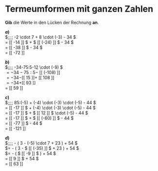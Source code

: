 <!--
version:  0.0.1
language: de


@style
main > *:not(:last-child) {
  margin-bottom: 3rem;
}

input {
    text-align: center;
}

.flex-container {
    display: flex;
    flex-wrap: wrap;
    align-items: stretch;
    gap: 20px;
}

.flex-child {
    flex: 1;
    min-width: 350px;
    margin-right: 20px;
}

@media (max-width: 400px) {
    .flex-child {
        flex: 100%;
        margin-right: 0;
    }
}
@end

formula: \carry   \textcolor{red}{\scriptsize #1}
formula: \digit   \rlap{\carry{#1}}\phantom{#2}#2
formula: \permil  \text{‰}

import: https://raw.githubusercontent.com/LiaTemplates/Tikz-Jax/main/README.md

script: https://cdn.jsdelivr.net/gh/LiaTemplates/Tikz-Jax@main/dist/index.js


tags: Terme, Negative Zahlen, Vorrangsregeln, leicht, niedrig, Angeben

comment: Verrechne Schrittweise den Term. Lerne wie Termumformungen niedergeschrieben werden. Achte auf die Vorzeichen.

author: Martin Lommatzsch

-->




# Termeumformen mit ganzen Zahlen

**Gib** die Werte in den Lücken der Rechnung **an**.

<section class="flex-container">

<div class="flex-child">

__$a)\;\;$__ \
$\;\;\;\; -2 \cdot 7 + 8 \cdot (-3) - 34 $ \
$=$ [[ -14   ]] $ + $ [[ (-24) ]] $ - 34 $ \
$=$ [[ -38   ]] $ - 34 $ \
$=$ [[ -72   ]] 

</div> 
<div class="flex-child">

__$b)\;\;$__ \
$\;\;\;\; -34-75:5-12 \cdot (-9) $ \
$= -34-75:5-$ [[ (-108) ]]  \
$= -34-$[[ 15    ]]$+$ [[ 108    ]]  \
$= -34+$[[ 93    ]]  \
$=$ [[ 59    ]] 

</div> 
<div class="flex-child">

__$c)\;\;$__ \
$\;\;\;\; 85:(-5) + (-4) \cdot (-3) \cdot (-5) - 44 $ \
$=$ [[ -17   ]] $ + (-4) \cdot (-3) \cdot (-5) - 44 $ \
$=$ [[ -17   ]] $ + $ [[ 12    ]] $ \cdot (-5) - 44 $ \
$=$ [[ -17   ]] $ + $ [[ (-60) ]] $ - 44 $ \
$=$ [[ -77   ]] $ - 44 $ \
$=$ [[ -121  ]] 

</div> 
<div class="flex-child">

__$d)\;\;$__ \
$\;\;\;\; - ( 3 - (-5) \cdot 7 + 23 ) + 54 $ \
$= - ( 3 - $  [[ (-35) ]]  $ + 23 ) + 54 $ \
$= - ( $ [[   -9  ]]  $  ) + 54 $ \
$=$   [[   9  ]]  $  + 54 $ \
$=$ [[  63  ]] 

</div> 
</section>






